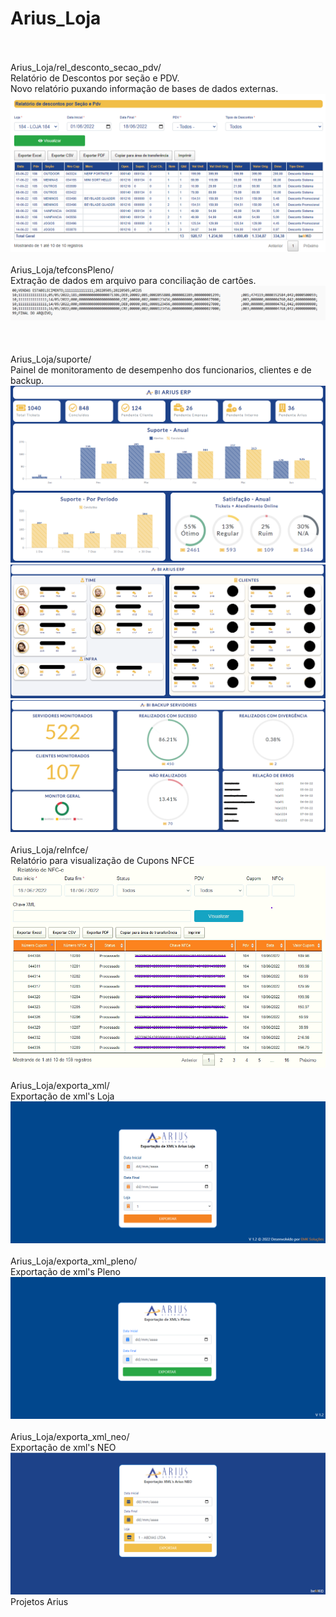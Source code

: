 # Arius_Loja
<br><br>
Arius_Loja/rel_desconto_secao_pdv/<br>
Relatório de Descontos por seção e PDV.<br>
Novo relatório puxando informação de bases de dados externas.
<img src="/rel_desconto_secao_pdv/Capturadetela.png" alt="img"/>
<br><br>
Arius_Loja/tefconsPleno/<br>
Extração de dados em arquivo para conciliação de cartões.<br>
<img src="/tefconsPleno/tefcons.png" alt="img"/>
<br><br>
<br><br>
Arius_Loja/suporte/<br>
Painel de monitoramento de desempenho dos funcionarios, clientes e de backup.<br>
<img src="/suporte/bi_erp1.png" alt="img"/>
<img src="/suporte/bi_erp2.png" alt="img"/>
<img src="/suporte/bi_backup.png" alt="img"/>
<br><br>
Arius_Loja/relnfce/<br>
Relatório para visualização de Cupons NFCE <br>
<img src="/relnfce/relnfce.png" alt="img"/>
<br><br>
Arius_Loja/exporta_xml/<br>
Exportação de xml's Loja <br>
<img src="/exporta_xml/exporta_xml_loja.png" alt="img"/>
<br><br>
Arius_Loja/exporta_xml_pleno/<br>
Exportação de xml's Pleno <br>
<img src="/exporta_xml_pleno/exporta_xml_pleno.png" alt="img"/>
<br><br>
Arius_Loja/exporta_xml_neo/<br>
Exportação de xml's NEO <br>
<img src="/exporta_xml_neo/exporta_neo.png" alt="img"/>
<br>
 Projetos Arius

